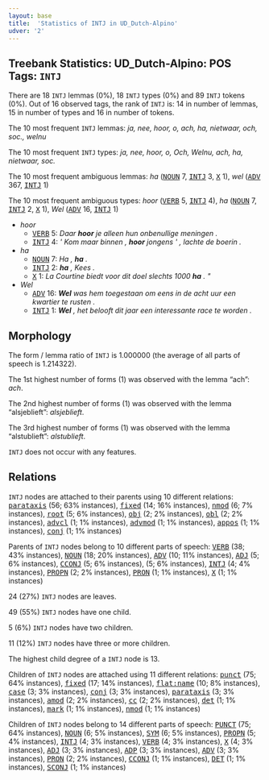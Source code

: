 ```yaml
---
layout: base
title:  'Statistics of INTJ in UD_Dutch-Alpino'
udver: '2'
---
```


## Treebank Statistics: UD_Dutch-Alpino: POS Tags: `INTJ`

There are 18 `INTJ` lemmas (0%), 18 `INTJ` types (0%) and 89 `INTJ` tokens (0%).
Out of 16 observed tags, the rank of `INTJ` is: 14 in number of lemmas, 15 in number of types and 16 in number of tokens.

The 10 most frequent `INTJ` lemmas: <em>ja, nee, hoor, o, ach, ha, nietwaar, och, soc., welnu</em>

The 10 most frequent `INTJ` types:  <em>ja, nee, hoor, o, Och, Welnu, ach, ha, nietwaar, soc.</em>

The 10 most frequent ambiguous lemmas: <em>ha</em> (<tt><a href="nl_alpino-pos-NOUN.html">NOUN</a></tt> 7, <tt><a href="nl_alpino-pos-INTJ.html">INTJ</a></tt> 3, <tt><a href="nl_alpino-pos-X.html">X</a></tt> 1), <em>wel</em> (<tt><a href="nl_alpino-pos-ADV.html">ADV</a></tt> 367, <tt><a href="nl_alpino-pos-INTJ.html">INTJ</a></tt> 1)

The 10 most frequent ambiguous types:  <em>hoor</em> (<tt><a href="nl_alpino-pos-VERB.html">VERB</a></tt> 5, <tt><a href="nl_alpino-pos-INTJ.html">INTJ</a></tt> 4), <em>ha</em> (<tt><a href="nl_alpino-pos-NOUN.html">NOUN</a></tt> 7, <tt><a href="nl_alpino-pos-INTJ.html">INTJ</a></tt> 2, <tt><a href="nl_alpino-pos-X.html">X</a></tt> 1), <em>Wel</em> (<tt><a href="nl_alpino-pos-ADV.html">ADV</a></tt> 16, <tt><a href="nl_alpino-pos-INTJ.html">INTJ</a></tt> 1)


* <em>hoor</em>
  * <tt><a href="nl_alpino-pos-VERB.html">VERB</a></tt> 5: <em>Daar <b>hoor</b> je alleen hun onbenullige meningen .</em>
  * <tt><a href="nl_alpino-pos-INTJ.html">INTJ</a></tt> 4: <em>' Kom maar binnen , <b>hoor</b> jongens ' , lachte de boerin .</em>
* <em>ha</em>
  * <tt><a href="nl_alpino-pos-NOUN.html">NOUN</a></tt> 7: <em>Ha , <b>ha</b> .</em>
  * <tt><a href="nl_alpino-pos-INTJ.html">INTJ</a></tt> 2: <em><b>ha</b> , Kees .</em>
  * <tt><a href="nl_alpino-pos-X.html">X</a></tt> 1: <em>La Courtine biedt voor dit doel slechts 1000 <b>ha</b> . "</em>
* <em>Wel</em>
  * <tt><a href="nl_alpino-pos-ADV.html">ADV</a></tt> 16: <em><b>Wel</b> was hem toegestaan om eens in de acht uur een kwartier te rusten .</em>
  * <tt><a href="nl_alpino-pos-INTJ.html">INTJ</a></tt> 1: <em><b>Wel</b> , het belooft dit jaar een interessante race te worden .</em>

## Morphology

The form / lemma ratio of `INTJ` is 1.000000 (the average of all parts of speech is 1.214322).

The 1st highest number of forms (1) was observed with the lemma “ach”: <em>ach</em>.

The 2nd highest number of forms (1) was observed with the lemma “alsjeblieft”: <em>alsjeblieft</em>.

The 3rd highest number of forms (1) was observed with the lemma “alstublieft”: <em>alstublieft</em>.

`INTJ` does not occur with any features.


## Relations

`INTJ` nodes are attached to their parents using 10 different relations: <tt><a href="nl_alpino-dep-parataxis.html">parataxis</a></tt> (56; 63% instances), <tt><a href="nl_alpino-dep-fixed.html">fixed</a></tt> (14; 16% instances), <tt><a href="nl_alpino-dep-nmod.html">nmod</a></tt> (6; 7% instances), <tt><a href="nl_alpino-dep-root.html">root</a></tt> (5; 6% instances), <tt><a href="nl_alpino-dep-obj.html">obj</a></tt> (2; 2% instances), <tt><a href="nl_alpino-dep-obl.html">obl</a></tt> (2; 2% instances), <tt><a href="nl_alpino-dep-advcl.html">advcl</a></tt> (1; 1% instances), <tt><a href="nl_alpino-dep-advmod.html">advmod</a></tt> (1; 1% instances), <tt><a href="nl_alpino-dep-appos.html">appos</a></tt> (1; 1% instances), <tt><a href="nl_alpino-dep-conj.html">conj</a></tt> (1; 1% instances)

Parents of `INTJ` nodes belong to 10 different parts of speech: <tt><a href="nl_alpino-pos-VERB.html">VERB</a></tt> (38; 43% instances), <tt><a href="nl_alpino-pos-NOUN.html">NOUN</a></tt> (18; 20% instances), <tt><a href="nl_alpino-pos-ADV.html">ADV</a></tt> (10; 11% instances), <tt><a href="nl_alpino-pos-ADJ.html">ADJ</a></tt> (5; 6% instances), <tt><a href="nl_alpino-pos-CCONJ.html">CCONJ</a></tt> (5; 6% instances),  (5; 6% instances), <tt><a href="nl_alpino-pos-INTJ.html">INTJ</a></tt> (4; 4% instances), <tt><a href="nl_alpino-pos-PROPN.html">PROPN</a></tt> (2; 2% instances), <tt><a href="nl_alpino-pos-PRON.html">PRON</a></tt> (1; 1% instances), <tt><a href="nl_alpino-pos-X.html">X</a></tt> (1; 1% instances)

24 (27%) `INTJ` nodes are leaves.

49 (55%) `INTJ` nodes have one child.

5 (6%) `INTJ` nodes have two children.

11 (12%) `INTJ` nodes have three or more children.

The highest child degree of a `INTJ` node is 13.

Children of `INTJ` nodes are attached using 11 different relations: <tt><a href="nl_alpino-dep-punct.html">punct</a></tt> (75; 64% instances), <tt><a href="nl_alpino-dep-fixed.html">fixed</a></tt> (17; 14% instances), <tt><a href="nl_alpino-dep-flat-name.html">flat:name</a></tt> (10; 8% instances), <tt><a href="nl_alpino-dep-case.html">case</a></tt> (3; 3% instances), <tt><a href="nl_alpino-dep-conj.html">conj</a></tt> (3; 3% instances), <tt><a href="nl_alpino-dep-parataxis.html">parataxis</a></tt> (3; 3% instances), <tt><a href="nl_alpino-dep-amod.html">amod</a></tt> (2; 2% instances), <tt><a href="nl_alpino-dep-cc.html">cc</a></tt> (2; 2% instances), <tt><a href="nl_alpino-dep-det.html">det</a></tt> (1; 1% instances), <tt><a href="nl_alpino-dep-mark.html">mark</a></tt> (1; 1% instances), <tt><a href="nl_alpino-dep-nmod.html">nmod</a></tt> (1; 1% instances)

Children of `INTJ` nodes belong to 14 different parts of speech: <tt><a href="nl_alpino-pos-PUNCT.html">PUNCT</a></tt> (75; 64% instances), <tt><a href="nl_alpino-pos-NOUN.html">NOUN</a></tt> (6; 5% instances), <tt><a href="nl_alpino-pos-SYM.html">SYM</a></tt> (6; 5% instances), <tt><a href="nl_alpino-pos-PROPN.html">PROPN</a></tt> (5; 4% instances), <tt><a href="nl_alpino-pos-INTJ.html">INTJ</a></tt> (4; 3% instances), <tt><a href="nl_alpino-pos-VERB.html">VERB</a></tt> (4; 3% instances), <tt><a href="nl_alpino-pos-X.html">X</a></tt> (4; 3% instances), <tt><a href="nl_alpino-pos-ADJ.html">ADJ</a></tt> (3; 3% instances), <tt><a href="nl_alpino-pos-ADP.html">ADP</a></tt> (3; 3% instances), <tt><a href="nl_alpino-pos-ADV.html">ADV</a></tt> (3; 3% instances), <tt><a href="nl_alpino-pos-PRON.html">PRON</a></tt> (2; 2% instances), <tt><a href="nl_alpino-pos-CCONJ.html">CCONJ</a></tt> (1; 1% instances), <tt><a href="nl_alpino-pos-DET.html">DET</a></tt> (1; 1% instances), <tt><a href="nl_alpino-pos-SCONJ.html">SCONJ</a></tt> (1; 1% instances)

